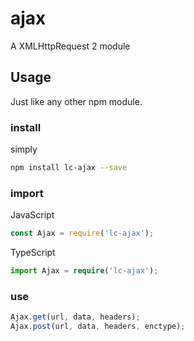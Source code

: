 # ajax
A XMLHttpRequest 2 module

## Usage
Just like any other npm module.
### install
simply
```bash
npm install lc-ajax --save
```

### import
JavaScript
```javascript
const Ajax = require('lc-ajax');
```
TypeScript
```typescript
import Ajax = require('lc-ajax');
```

### use
```typescript
Ajax.get(url, data, headers);
Ajax.post(url, data, headers, enctype);
```